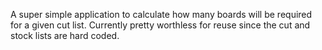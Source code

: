 A super simple application to calculate how many boards will be required for a given cut list.
Currently pretty worthless for reuse since the cut and stock lists are hard coded.